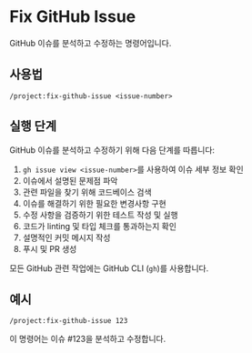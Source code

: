 # Fix GitHub Issue

GitHub 이슈를 분석하고 수정하는 명령어입니다.

## 사용법
```
/project:fix-github-issue <issue-number>
```

## 실행 단계

GitHub 이슈를 분석하고 수정하기 위해 다음 단계를 따릅니다:

1. `gh issue view <issue-number>`를 사용하여 이슈 세부 정보 확인
2. 이슈에서 설명된 문제점 파악
3. 관련 파일을 찾기 위해 코드베이스 검색
4. 이슈를 해결하기 위한 필요한 변경사항 구현
5. 수정 사항을 검증하기 위한 테스트 작성 및 실행
6. 코드가 linting 및 타입 체크를 통과하는지 확인
7. 설명적인 커밋 메시지 작성
8. 푸시 및 PR 생성

모든 GitHub 관련 작업에는 GitHub CLI (`gh`)를 사용합니다.

## 예시
```
/project:fix-github-issue 123
```

이 명령어는 이슈 #123을 분석하고 수정합니다.
